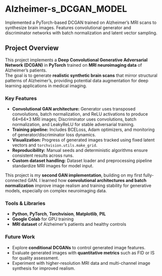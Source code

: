 # Alzheimer-s_DCGAN_MODEL
Implemented a PyTorch-based DCGAN trained on Alzheimer’s MRI scans to synthesize brain images. Features convolutional generator and discriminator networks with batch normalization and latent vector sampling.

## Project Overview

This project implements a **Deep Convolutional Generative Adversarial Network (DCGAN)** in **PyTorch** trained on **MRI neuroimaging data** of Alzheimer’s patients.  
The goal is to generate **realistic synthetic brain scans** that mirror structural patterns of Alzheimer’s, providing potential data augmentation for deep learning applications in medical imaging.

### Key Features
- **Convolutional GAN architecture:** Generator uses transposed convolutions, batch normalization, and ReLU activations to produce 64×64×3 MRI images; Discriminator uses convolutions, batch normalization, and LeakyReLU for stable adversarial training.
- **Training pipeline:** Includes BCELoss, Adam optimizers, and monitoring of generator/discriminator loss dynamics.
- **Visualization:** Progress of generated images tracked using fixed latent vectors and `torchvision.utils.make_grid`.
- **Reproducibility:** Manual seeds and deterministic algorithms ensure consistent results across runs.
- **Custom dataset handling:** Dataset loader and preprocessing pipeline standardize MRI images for model input.

This project is my **second GAN implementation**, building on my first fully-connected GAN. I learned how **convolutional architectures and batch normalization** improve image realism and training stability for generative models, especially on complex neuroimaging data.

### Tools & Libraries
- **Python**, **PyTorch**, **Torchvision**, **Matplotlib**, **PIL**
- **Google Colab** for GPU training
- **MRI dataset** of Alzheimer’s patients and healthy controls

### Future Work
- Explore **conditional DCGANs** to control generated image features.
- Evaluate generated images with **quantitative metrics** such as FID or IS for quality assessment.
- Experiment with higher-resolution MRI data and multi-channel image synthesis for improved realism.
